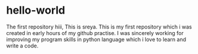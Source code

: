 # hello-world
The first repository
hiii,
  This is sreya.
  This is my first repository which i was created in early hours of my github practise.
  I was sincerely working for improving my program skills in python language which i love to learn and write a code.
